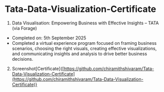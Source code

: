 # Tata-Data-Visualization-Certificate

1. Data Visualisation: Empowering Business with Effective Insights – TATA (via Forage)
  - Completed on: 5th September 2025
  - Completed a virtual experience program focused on framing business scenarios, choosing the right visuals, creating effective visualizations, and communicating insights and analysis to drive better business           decisions.

2. Screenshot[Certificate]{[https://github.com/chiramithshivaram/Tata-Data-Visualization-Certificate](https://github.com/chiramithshivaram/Tata-Data-Visualization-Certificate)}
